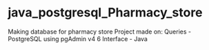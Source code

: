 # java_postgresql_Pharmacy_store
Making database for pharmacy store
Project made on:
Queries - PostgreSQL using pgAdmin v4 6
Interface - Java
